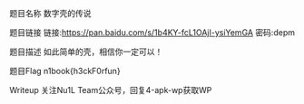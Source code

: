 题目名称
数字壳的传说

题目链接
链接:https://pan.baidu.com/s/1b4KY-fcL1OAjI-ysiYemGA 密码:depm

题目描述
如此简单的壳，相信你一定可以！

题目Flag
n1book{h3ckF0rfun}

Writeup
关注Nu1L Team公众号，回复4-apk-wp获取WP